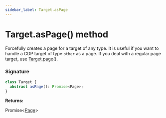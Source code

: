 ```yaml
---
sidebar_label: Target.asPage
---
```


# Target.asPage() method

Forcefully creates a page for a target of any type. It is useful if you want to handle a CDP target of type `other` as a page. If you deal with a regular page target, use [Target.page()](./puppeteer.target.page.md).

### Signature

```typescript
class Target {
  abstract asPage(): Promise<Page>;
}
```

**Returns:**

Promise&lt;[Page](./puppeteer.page.md)&gt;
